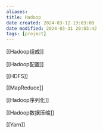 ```yaml
---
aliases: 
title: Hadoop
date created: 2024-03-12 13:03:00
date modified: 2024-03-31 20:03:42
tags: [project]
---
```

[[Hadoop组成]]

[[Hadoop配置]]

[[HDFS]]

[[MapReduce]]

[[Hadoop序列化]]

[[Hadoop数据压缩]]

[[Yarn]]